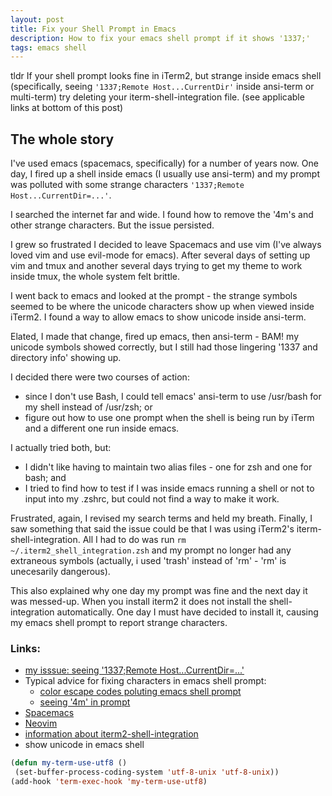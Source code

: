 ```yaml
---
layout: post
title: Fix your Shell Prompt in Emacs
description: How to fix your emacs shell prompt if it shows '1337;'
tags: emacs shell
---
```

tldr
If your shell prompt looks fine in iTerm2, but strange inside emacs shell (specifically, seeing `'1337;Remote Host...CurrentDir'` inside ansi-term or multi-term) try deleting your iterm-shell-integration file.
(see applicable links at bottom of this post)

## The whole story

I've used emacs (spacemacs, specifically) for a number of years now. One day, I fired up a shell inside emacs (I usually use ansi-term) and my prompt was polluted with some strange characters `'1337;Remote Host...CurrentDir=...'`.

I searched the internet far and wide.
I found how to remove the '4m's and other strange characters. But the issue persisted.

I grew so frustrated I decided to leave Spacemacs and use vim (I've always loved vim and use evil-mode for emacs). After several days of setting up vim and tmux and another several days trying to get my theme to work inside tmux, the whole system felt brittle.

I went back to emacs and looked at the prompt - the strange symbols seemed to be where the unicode characters show up when viewed inside iTerm2. I found a way to allow emacs to show unicode inside ansi-term.

Elated, I made that change, fired up emacs, then ansi-term - BAM! my unicode symbols showed correctly, but I still had those lingering '1337 and directory info' showing up.

I decided there were two courses of action:
 - since I don't use Bash, I could tell emacs' ansi-term to use /usr/bash for my shell instead of /usr/zsh; or
 - figure out how to use one prompt when the shell is being run by iTerm and a different one run inside emacs.

I actually tried both, but:
 - I didn't like having to maintain two alias files - one for zsh and one for bash; and
 - I tried to find how to test if I was inside emacs running a shell or not to input into my .zshrc, but could not find a way to make it work.

Frustrated, again, I revised my search terms and held my breath. Finally, I saw something that said the issue could be that I was using iTerm2's iterm-shell-integration. All I had to do was run `rm ~/.iterm2_shell_integration.zsh` and my prompt no longer had any extraneous symbols (actually, i used 'trash' instead of 'rm' - 'rm' is unecesarily dangerous).

This also explained why one day my prompt was fine and the next day it was messed-up. When you install iterm2 it does not install the shell-integration automatically. One day I must have decided to install it, causing my emacs shell prompt to report strange characters.


### Links:
 - [my isssue: seeing '1337;Remote Host...CurrentDir=...'](https://redd.it/5p3njk)
 - Typical advice for fixing characters in emacs shell prompt:
   - [color escape codes poluting emacs shell prompt](http://www.joshstaiger.org/archives/2005/07/fixing_garbage.html)
   - [seeing '4m' in prompt](https://stackoverflow.com/questions/8918910/weird-character-zsh-in-emacs-terminal)
 - [Spacemacs](http://spacemacs.org)
 - [Neovim](https://neovim.io)
 - [information about iterm2-shell-integration](https://www.iterm2.com/documentation-shell-integration.html)
 - show unicode in emacs shell
 ```lisp
(defun my-term-use-utf8 ()
  (set-buffer-process-coding-system 'utf-8-unix 'utf-8-unix))
(add-hook 'term-exec-hook 'my-term-use-utf8)
